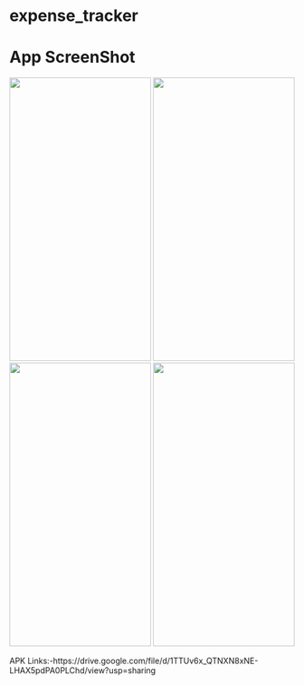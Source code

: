 # expense_tracker

# App ScreenShot



 <p float="left">
     <img src="https://github.com/user-attachments/assets/671bba72-f2c2-4e5c-8eb7-56085e53f78e" width="250" height="500" />
     <img src="https://github.com/user-attachments/assets/7f4f59be-2010-4d0f-b23e-fd6478ed47e2" width="250" height="500" />
     <img src="https://github.com/user-attachments/assets/8c50b805-e19c-4535-bfe9-9ce2e1a3776a" width="250" height="500" />
     <img src="https://github.com/user-attachments/assets/b2f25b6a-b6a5-4802-a3d8-8aa15fae8c7f" width="250" height="500" />

 </p>
APK Links:-https://drive.google.com/file/d/1TTUv6x_QTNXN8xNE-LHAX5pdPA0PLChd/view?usp=sharing
